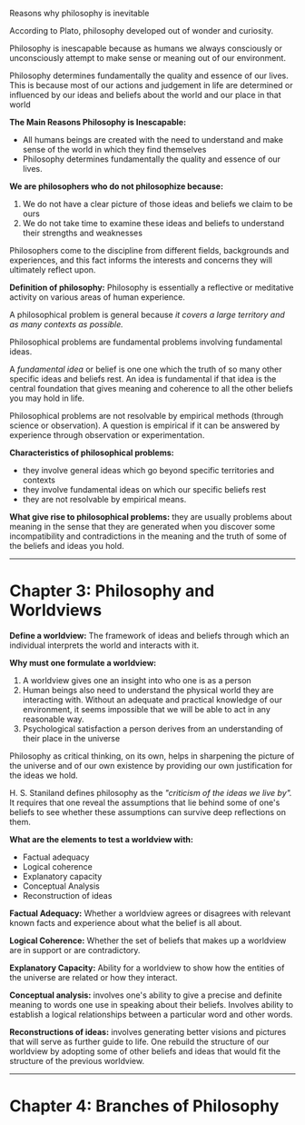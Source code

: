 Reasons why philosophy is inevitable

According to Plato, philosophy developed out of wonder and curiosity. 

Philosophy is inescapable because as humans we always consciously or unconsciously attempt to make sense or meaning out of our environment.

Philosophy determines fundamentally the quality and essence of our lives. This is because most of our actions and judgement in life are determined or influenced by our ideas and beliefs about the world and our place in that world

**The Main Reasons Philosophy is Inescapable:**
- All humans beings are created with the need to understand and make sense of the world in which they find themselves
- Philosophy determines fundamentally the quality and essence of our lives.

**We are philosophers who do not philosophize because:**
1. We do not have a clear picture of those ideas and beliefs we claim to be ours
2. We do not take time to examine these ideas and beliefs to understand their strengths and weaknesses 

Philosophers come to the discipline from different fields, backgrounds and experiences, and this fact informs the interests and concerns they will ultimately reflect upon. 

**Definition of philosophy:**
Philosophy is essentially a reflective or meditative activity on various areas of human experience. 

A philosophical problem is general because *it covers a large territory and as many contexts as possible.* 

Philosophical problems are fundamental problems involving fundamental ideas. 

A *fundamental idea* or belief is one one which the truth of so many other specific ideas and beliefs rest. An idea is fundamental if that idea is the central foundation that gives meaning and coherence to all the other beliefs you may hold in life. 

Philosophical problems are not resolvable by empirical methods (through science or observation). A question is empirical if it can be answered by experience through observation or experimentation. 

**Characteristics of philosophical problems:**
- they involve general ideas which go beyond specific territories and contexts
- they involve fundamental ideas on which our specific beliefs rest
- they are not resolvable by empirical means. 

**What give rise to philosophical problems:**
they are usually problems about meaning in the sense that they are generated when you discover some incompatibility and contradictions in the meaning and the truth of some of the beliefs and ideas you hold. 

---
# Chapter 3: Philosophy and Worldviews

**Define a worldview:**
The framework of ideas and beliefs through which an individual interprets the world and interacts with it. 

**Why must one formulate a worldview:**
1. A worldview gives one an insight into who one is as a person
2. Human beings also need to understand the physical world they are interacting with. Without an adequate and practical knowledge of our environment, it seems impossible that we will be able to act in any reasonable way. 
3. Psychological satisfaction a person derives from an understanding of their place in the universe

Philosophy as critical thinking, on its own, helps in sharpening the picture of the universe and of our own existence by providing our own justification for the ideas we hold. 

H. S. Staniland defines philosophy as the *"criticism of the ideas we live by".* 
It requires that one reveal the assumptions that lie behind some of one's beliefs to see whether these assumptions can survive deep reflections on them. 

**What are the elements to test a worldview with:**
- Factual adequacy
- Logical coherence
- Explanatory capacity
- Conceptual Analysis
- Reconstruction of ideas

**Factual Adequacy:**
Whether a worldview agrees or disagrees with relevant known facts and experience about what the belief is all about. 

**Logical Coherence:**
Whether the set of beliefs that makes up a worldview are in support or are contradictory. 

**Explanatory Capacity:**
Ability for a worldview to show how the entities of the universe are related or how they interact. 

**Conceptual analysis:** 
involves one's ability to give a precise and definite meaning to words one use in speaking about their beliefs. Involves ability to establish a logical relationships between a particular word and other words. 

**Reconstructions of ideas:**
involves generating better visions and pictures that will serve as further guide to life. One rebuild the structure of our worldview by adopting some of other beliefs and ideas that would fit the structure of the previous worldview. 

---
# Chapter 4: Branches of Philosophy


